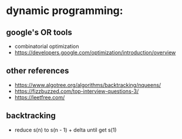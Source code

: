 # dynamic programming:

## google's OR tools
* combinatorial optimization
* https://developers.google.com/optimization/introduction/overview

## other references
* https://www.algotree.org/algorithms/backtracking/nqueens/
* https://fizzbuzzed.com/top-interview-questions-3/
* https://leetfree.com/

## backtracking
* reduce s(n) to s(n - 1) + delta until get s(1)